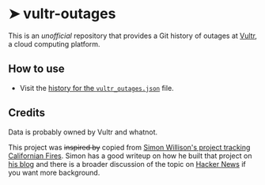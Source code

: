# ➤ vultr-outages

This is an *unofficial* repository that provides a Git history of outages at [Vultr](https://www.vultr.com), a cloud computing platform.

## How to use

- Visit the [history for the `vultr_outages.json`](https://github.com/outages/vultr-outages/commits/main/vultr_outages.json) file.

## Credits

Data is probably owned by Vultr and whatnot.

This project was ~~inspired by~~ copied from [Simon Willison's project tracking Californian Fires](https://simonwillison.net/2020/Oct/9/git-scraping/). Simon has a good writeup on how he built that project on [his blog](https://simonwillison.net/2020/Oct/9/git-scraping/) and there is a broader discussion of the topic on [Hacker News](https://news.ycombinator.com/item?id=24732943) if you want more background.



